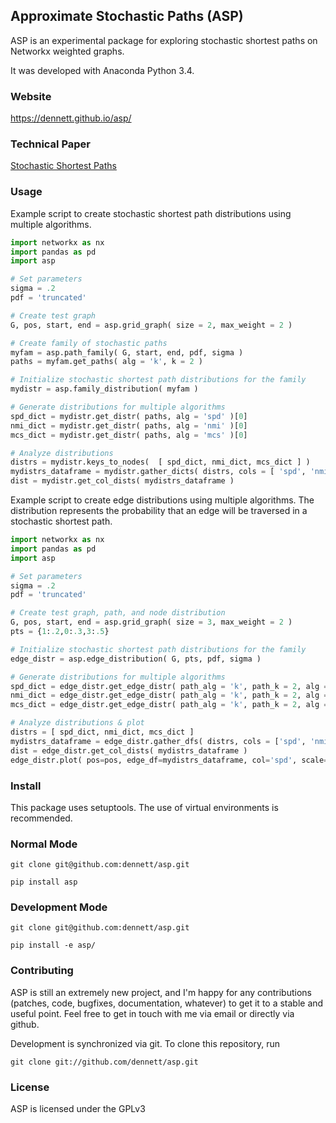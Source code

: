 ## Approximate Stochastic Paths (ASP)

ASP is an experimental package for exploring stochastic shortest paths on Networkx weighted graphs. 

It was developed with Anaconda Python 3.4.

### Website
https://dennett.github.io/asp/

### Technical Paper
[Stochastic Shortest Paths](tex/stochastic_shortest_path.pdf)

### Usage
Example script to create stochastic shortest path distributions using multiple algorithms.

```python
import networkx as nx
import pandas as pd
import asp

# Set parameters
sigma = .2
pdf = 'truncated'

# Create test graph
G, pos, start, end = asp.grid_graph( size = 2, max_weight = 2 )

# Create family of stochastic paths
myfam = asp.path_family( G, start, end, pdf, sigma )
paths = myfam.get_paths( alg = 'k', k = 2 )

# Initialize stochastic shortest path distributions for the family
mydistr = asp.family_distribution( myfam )

# Generate distributions for multiple algorithms
spd_dict = mydistr.get_distr( paths, alg = 'spd' )[0]
nmi_dict = mydistr.get_distr( paths, alg = 'nmi' )[0]
mcs_dict = mydistr.get_distr( paths, alg = 'mcs' )[0]

# Analyze distributions
distrs = mydistr.keys_to_nodes(  [ spd_dict, nmi_dict, mcs_dict ] )
mydistrs_dataframe = mydistr.gather_dicts( distrs, cols = [ 'spd', 'nmi', 'mcs'] )
dist = mydistr.get_col_dists( mydistrs_dataframe )
```

Example script to create edge distributions using multiple algorithms. The distribution represents the probability that an edge will be traversed in a stochastic shortest path.

```python
import networkx as nx
import pandas as pd
import asp

# Set parameters
sigma = .2
pdf = 'truncated'

# Create test graph, path, and node distribution
G, pos, start, end = asp.grid_graph( size = 3, max_weight = 2 )
pts = {1:.2,0:.3,3:.5}

# Initialize stochastic shortest path distributions for the family
edge_distr = asp.edge_distribution( G, pts, pdf, sigma )

# Generate distributions for multiple algorithms
spd_dict = edge_distr.get_edge_distr( path_alg = 'k', path_k = 2, alg = 'spd' )
nmi_dict = edge_distr.get_edge_distr( path_alg = 'k', path_k = 2, alg = 'nmi' )
mcs_dict = edge_distr.get_edge_distr( path_alg = 'k', path_k = 2, alg = 'mcs' )

# Analyze distributions & plot
distrs = [ spd_dict, nmi_dict, mcs_dict ]
mydistrs_dataframe = edge_distr.gather_dfs( distrs, cols = ['spd', 'nmi', 'mcs'] )
dist = edge_distr.get_col_dists( mydistrs_dataframe )
edge_distr.plot( pos=pos, edge_df=mydistrs_dataframe, col='spd', scale=10 )
```


### Install

This package uses setuptools. The use of virtual environments is recommended.

### Normal Mode

	git clone git@github.com:dennett/asp.git

	pip install asp

### Development Mode

	git clone git@github.com:dennett/asp.git

	pip install -e asp/

### Contributing

ASP is still an extremely new project, and I'm happy for any contributions (patches, code, bugfixes, documentation, whatever) to get it to a stable and useful point. Feel free to get in touch with me via email or directly via github.

Development is synchronized via git. To clone this repository, run

	git clone git://github.com/dennett/asp.git

### License

ASP is licensed under the GPLv3
